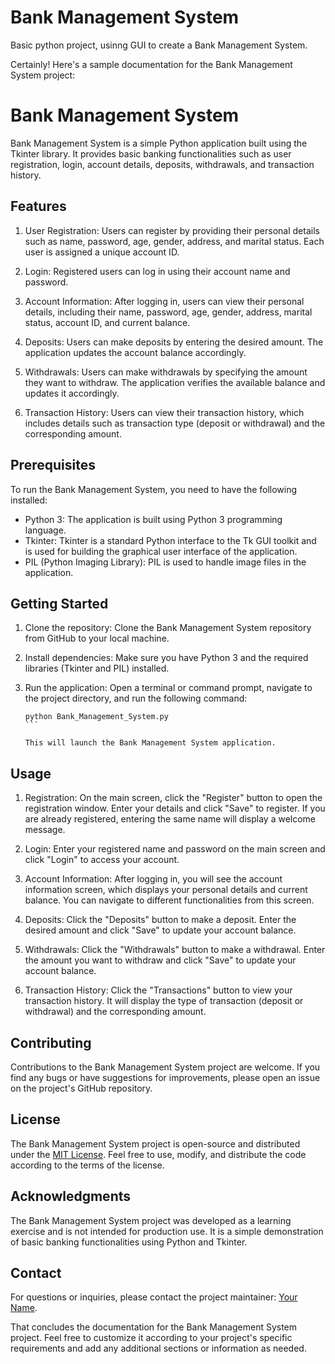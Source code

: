 # Bank Management System
 Basic python project, usinng GUI to create a Bank Management System.

Certainly! Here's a sample documentation for the Bank Management System project:

# Bank Management System

Bank Management System is a simple Python application built using the Tkinter library. It provides basic banking functionalities such as user registration, login, account details, deposits, withdrawals, and transaction history.

## Features

1. User Registration: Users can register by providing their personal details such as name, password, age, gender, address, and marital status. Each user is assigned a unique account ID.

2. Login: Registered users can log in using their account name and password.

3. Account Information: After logging in, users can view their personal details, including their name, password, age, gender, address, marital status, account ID, and current balance.

4. Deposits: Users can make deposits by entering the desired amount. The application updates the account balance accordingly.

5. Withdrawals: Users can make withdrawals by specifying the amount they want to withdraw. The application verifies the available balance and updates it accordingly.

6. Transaction History: Users can view their transaction history, which includes details such as transaction type (deposit or withdrawal) and the corresponding amount.

## Prerequisites

To run the Bank Management System, you need to have the following installed:

- Python 3: The application is built using Python 3 programming language.
- Tkinter: Tkinter is a standard Python interface to the Tk GUI toolkit and is used for building the graphical user interface of the application.
- PIL (Python Imaging Library): PIL is used to handle image files in the application.

## Getting Started

1. Clone the repository: Clone the Bank Management System repository from GitHub to your local machine.

2. Install dependencies: Make sure you have Python 3 and the required libraries (Tkinter and PIL) installed.

3. Run the application: Open a terminal or command prompt, navigate to the project directory, and run the following command:

   ````
   python Bank_Management_System.py
   ```

   This will launch the Bank Management System application.

## Usage

1. Registration: On the main screen, click the "Register" button to open the registration window. Enter your details and click "Save" to register. If you are already registered, entering the same name will display a welcome message.

2. Login: Enter your registered name and password on the main screen and click "Login" to access your account.

3. Account Information: After logging in, you will see the account information screen, which displays your personal details and current balance. You can navigate to different functionalities from this screen.

4. Deposits: Click the "Deposits" button to make a deposit. Enter the desired amount and click "Save" to update your account balance.

5. Withdrawals: Click the "Withdrawals" button to make a withdrawal. Enter the amount you want to withdraw and click "Save" to update your account balance.

6. Transaction History: Click the "Transactions" button to view your transaction history. It will display the type of transaction (deposit or withdrawal) and the corresponding amount.

## Contributing

Contributions to the Bank Management System project are welcome. If you find any bugs or have suggestions for improvements, please open an issue on the project's GitHub repository.

## License

The Bank Management System project is open-source and distributed under the [MIT License](https://opensource.org/licenses/MIT). Feel free to use, modify, and distribute the code according to the terms of the license.

## Acknowledgments

The Bank Management System project was developed as a learning exercise and is not intended for production use. It is a simple demonstration of basic banking functionalities using Python and Tkinter.

## Contact

For questions or inquiries, please contact the project maintainer: [Your Name](mailto:your-email@example.com).

That concludes the documentation for the Bank Management System project. Feel free to customize it according to your project's specific requirements and add any additional sections or information as needed.
